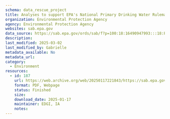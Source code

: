 ```yaml
---
schema: data_rescue_project 
title: Analyses to support EPA's National Primary Drinking Water Rulemaking for PFAS
organization: Environmental Protection Agency
agency: Environmental Protection Agency
websites: sab.epa.gov
data_source: https://sab.epa.gov/ords/sab/f?p=100:18:16490947993:::18:P18_ID:2601
description: 
last_modified: 2025-03-02
last_modified_by: Gabrielle
metadata_available: No
metadata_url: 
category:
  - Environment
resources:
  - id: 187
    url: https://web.archive.org/web/20250117221843/https://sab.epa.gov/ords/sab/f?p=100:18:16490947993:::18:P18_ID:2601
    format: PDF, Webpage
    status: Finished
    size: 
    download_date: 2025-01-17
    maintainer: EDGI, IA
    notes: 
---
```

